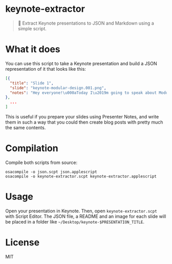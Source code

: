 # keynote-extractor

> 🎁 Extract Keynote presentations to JSON and Markdown using a simple script.

# What it does

You can use this script to take a Keynote presentation and build a JSON representation of it that looks like this:

```json
[{
  "title": "Slide 1",
  "slide": "keynote-modular-design.001.png",
  "notes": "Hey everyone!\u000aToday I\u2019m going to speak about Modular Design."
},
  ...
]
```

This is useful if you prepare your slides using Presenter Notes, and write them in such a way that you could then create blog posts with pretty much the same contents.

# Compilation

Compile both scripts from source:

```shell
osacompile -o json.scpt json.applescript
osacompile -o keynote-extractor.scpt keynote-extractor.applescript
```

# Usage

Open your presentation in Keynote. Then, open `keynote-extractor.scpt` with Script Editor. The JSON file, a README and an image for each slide will be placed in a folder like `~/Desktop/keynote-$PRESENTATION_TITLE`.

# License

MIT
